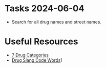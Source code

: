 Tasks 2024-06-04
=======
* Search for all drug names and street names. 


Useful Resources
======
* [7 Drug Categories](https://www.theiacp.org/7-drug-categories)
* [Drug Slang Code Words](https://www.dea.gov/sites/default/files/2018-07/DIR-020-17%20Drug%20Slang%20Code%20Words.pdf)1